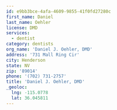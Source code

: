 ```yaml
---
id: e9bb3bce-4afa-4609-9855-41f0fd27280c
first_name: Daniel
last_name: Oehler
license: DMD
services:
  - dentist
category: dentists
org_name: 'Daniel J. Oehler, DMD'
address: '731 Mall Ring Cir'
city: Henderson
state: NV
zip: '89014'
phone: '(702) 731-2757'
title: 'Daniel J. Oehler, DMD'
_geoloc:
  lng: -115.0778
  lat: 36.045811
---
```

